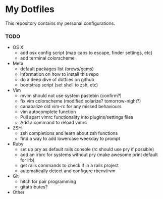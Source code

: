 # My Dotfiles
This repository contains my personal configurations.

### TODO
* OS X
  * add osx config script (map caps to escape, finder settings, etc)
  * add terminal colorscheme
* Meta
  * default packages list (brews/gems)
  * information on how to install this repo
  * do a deep dive of dotfiles on github
  * bootstrap script (set shell to zsh, etc)
* Vim
  * mvim should not use system pastebin (confirm?)
  * fix vim colorscheme (modified solarize? tomorrow-night?)
  * canabalize old vim-rc for any missed behaviours
  * vim autocomplete function
  * Pull apart vimrc functionality into plugins/settings files
  * Add a command to reload vimrc
* ZSH
  * zsh completions and learn about zsh functions
  * find a way to add lowercase weekday to prompt
* Ruby
  * set up pry as default rails console (rc should use pry if possible)
  * add an irbrc for systems without pry (make awesome print default for irb)
  * get rails commands to check if in a rails project
  * automatically detect and configure rbenv/rvm
* Git
  * hitch for pair programming
  * gitattributes?
* Other
